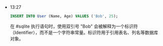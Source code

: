 
- 13:27 
	```SQL
	INSERT INTO User (Name, Age) VALUES ('Bob', 25);
	```
	在 #sqlite 执行语句时，使用双引号 "Bob" 会被解释为一个标识符（Identifier），而不是一个字符串常量。标识符用于引用表名、列名等数据库对象。 